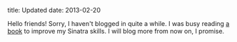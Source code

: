 title: Updated
date: 2013-02-20

Hello friends! Sorry, I haven't blogged in quite a while. I was busy reading
[a book](http://oreilly.com/catalog/0636920019664/) to improve my Sinatra
skills. I will blog more from now on, I promise.

